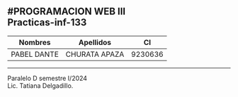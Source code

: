 #PROGRAMACION WEB III<br>
Practicas-inf-133<br>
-------------------------------------------------------------
| Nombres         | Apellidos       | CI                    |
| --------------- | --------------- | --------------------- |
| PABEL DANTE     | CHURATA APAZA   | 9230636               |
-------------------------------------------------------------
Paralelo D semestre I/2024<br>
Lic. Tatiana Delgadillo.<br>

